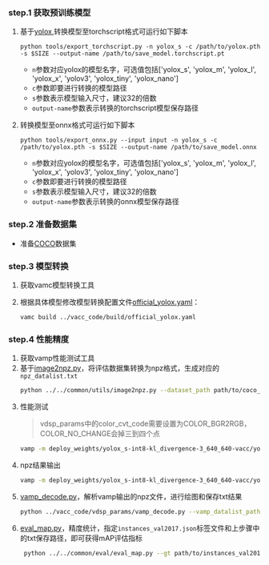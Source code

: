 ### step.1 获取预训练模型

1. 基于[yolox](https://github.com/Megvii-BaseDetection/YOLOX/tree/0.3.0),转换模型至torchscript格式可运行如下脚本
    ```
    python tools/export_torchscript.py -n yolox_s -c /path/to/yolox.pth -s $SIZE --output-name /path/to/save_model.torchscript.pt
    ```
    - `n`参数对应yolox的模型名字，可选值包括['yolox_s', 'yolox_m', 'yolox_l', 'yolox_x', 'yolov3', 'yolox_tiny', 'yolox_nano']
    - `c`参数即要进行转换的模型路径
    - `s`参数表示模型输入尺寸，建议32的倍数
    - `output-name`参数表示转换的torchscript模型保存路径

2. 转换模型至onnx格式可运行如下脚本
    ```
    python tools/export_onnx.py --input input -n yolox_s -c /path/to/yolox.pth -s $SIZE --output-name /path/to/save_model.onnx
    ```
    - `n`参数对应yolox的模型名字，可选值包括['yolox_s', 'yolox_m', 'yolox_l', 'yolox_x', 'yolov3', 'yolox_tiny', 'yolox_nano']
    - `c`参数即要进行转换的模型路径
    - `s`参数表示模型输入尺寸，建议32的倍数
    - `output-name`参数表示转换的onnx模型保存路径

### step.2 准备数据集
- 准备[COCO](https://cocodataset.org/#download)数据集

### step.3 模型转换

1. 获取vamc模型转换工具

2. 根据具体模型修改模型转换配置文件[official_yolox.yaml](../vacc_code/build/official_yolox.yaml)：
    ```bash
    vamc build ../vacc_code/build/official_yolox.yaml
    ```


### step.4 性能精度
1. 获取vamp性能测试工具
2. 基于[image2npz.py](../../common/utils/image2npz.py)，将评估数据集转换为npz格式，生成对应的`npz_datalist.txt`
    ```bash
    python ../../common/utils/image2npz.py --dataset_path path/to/coco_val2017 --target_path  path/to/coco_val2017_npz  --text_path npz_datalist.txt
    ```
3. 性能测试
    > vdsp_params中的color_cvt_code需要设置为COLOR_BGR2RGB，COLOR_NO_CHANGE会掉三到四个点
    ```bash
    vamp -m deploy_weights/yolox_s-int8-kl_divergence-3_640_640-vacc/yolox_s --vdsp_params ../vacc_code/vdsp_params/official-yolox_s-vdsp_params.json -i 2 p 2 -b 1
    ```
4. npz结果输出
    ```bash
    vamp -m deploy_weights/yolox_s-int8-kl_divergence-3_640_640-vacc/yolox_s --vdsp_params ../vacc_code/vdsp_params/official-yolox_s-vdsp_params.json -i 2 p 2 -b 1 --datalist datasets/coco_npz_datalist.txt --path_output npz_output
    ```
5. [vamp_decode.py](../vacc_code/vdsp_params/vamp_decode.py)，解析vamp输出的npz文件，进行绘图和保存txt结果
    ```bash
    python ../vacc_code/vdsp_params/vamp_decode.py --vamp_datalist_path npz_datalist.txt --label_txt datasets/coco.txt --input_image_dir datasets/coco_val2017 --vdsp_params_path yoloxs_vdsp.json  --vamp_output_dir npz_output
    ```
6. [eval_map.py](../../common/eval/eval_map.py)，精度统计，指定`instances_val2017.json`标签文件和上步骤中的txt保存路径，即可获得mAP评估指标
   ```bash
    python ../../common/eval/eval_map.py --gt path/to/instances_val2017.json --txt path/to/vamp_draw_output
   ```

